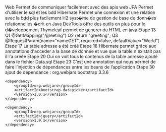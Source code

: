 Web
	Permet de communiquer facilement avec des apis web
JPA
	Permet d'utiliser le sql et les bdd
Hibernate
	Permet une connexion et une relation avec la bdd plus facilement
H2
	syst�me de gestion de base de donn�es relationnelles �crit en Java
DevTools
	offre des outils en plus pour le d�veloppement
Thymeleaf
	permet de generer du HTML en java
Etape 13 
	Q1 @GetMapping("/greeting")
	Q2 return "greeting";
	Q3 @RequestParam(name="nameGET", required=false, defaultValue="World")
Etape 17
	La table adresse a été créé
Etape 18
	Hibernate permet grâce aux annotations d'acceder a la base de donnée et vue que la table n'éxistait pas il l'a créée
Etape 20
	Oui on voit tous le contenus de la table adresse ajouté dans le fichier Data.sql
Etape 23
	C’est une annotation qui nous permet de faire l’injection de dépendances entre les beans de l’application
Etape 30 
 	ajout de dépendance :
 	<dependency>
	    <groupId>org.webjars</groupId>
	   	<artifactId>bootstrap</artifactId>
		<version>3.3.6</version>
	</dependency>

	<dependency>
	    <groupId>org.webjars</groupId>
	    <artifactId>bootstrap-datepicker</artifactId>
	    <version>1.0.1</version>
	</dependency>

	<dependency>
	    <groupId>org.webjars</groupId>
	    <artifactId>jquery</artifactId>
	    <version>1.9.1</version>
	</dependency>
	
